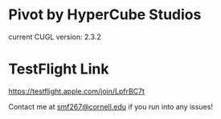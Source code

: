 # Pivot by HyperCube Studios

current CUGL version: 2.3.2

# TestFlight Link

https://testflight.apple.com/join/LpfrBC7t

Contact me at smf267@cornell.edu if you run into any issues!